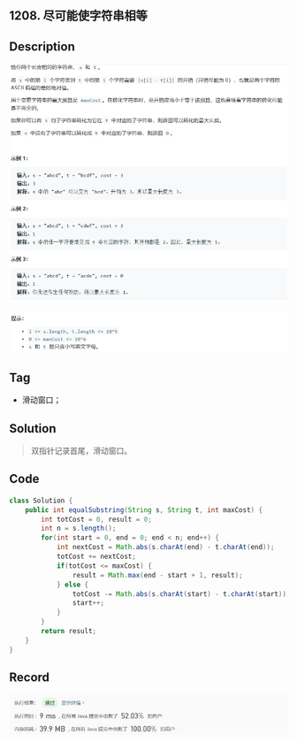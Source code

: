 ## 1208. 尽可能使字符串相等

## Description

![image-20200429114525470](README.assets/image-20200429114525470.png)

![image-20200429114535070](README.assets/image-20200429114535070.png)

## Tag

- 滑动窗口；

## Solution

> 双指针记录首尾，滑动窗口。

## Code

```java
class Solution {
    public int equalSubstring(String s, String t, int maxCost) {
        int totCost = 0, result = 0;
        int n = s.length();
        for(int start = 0, end = 0; end < n; end++) {
            int nextCost = Math.abs(s.charAt(end) - t.charAt(end));
            totCost += nextCost;
            if(totCost <= maxCost) {
                result = Math.max(end - start + 1, result);
            } else {
                totCost -= Math.abs(s.charAt(start) - t.charAt(start));
                start++;
            }
        }
        return result;
    }
}
```

## Record

![image-20200429114623500](README.assets/image-20200429114623500.png)


